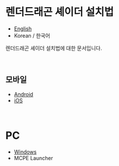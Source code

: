 # 렌더드래곤 셰이더 설치법

* [English](https://github.com/DominoKorean/Render-dragon-shader-list/tree/main/installation)
* Korean / 한국어

렌더드래곤 셰이더 설치법에 대한 문서입니다.

</br>

## 모바일
* [Android](android.md)
* [iOS](iOS.md)

</br>

# PC
* [Windows](windows.md)
* MCPE Launcher